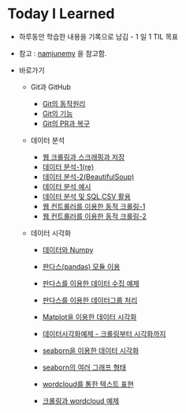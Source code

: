 # Today I Learned

- 하루동안 학습한 내용을 기록으로 남김 - 1 일 1 TIL 목표

- 참고 : [namjunemy](https://github.com/namjunemy/TIL) 을 참고함.

- 바로가기
  - Git과 GitHub
    - [Git의 동작원리](https://github.com/wjsrlahrlco1998/TIL/blob/master/Day01.md)
    - [Git의 기능](https://github.com/wjsrlahrlco1998/TIL/blob/master/Day02.md)
    - [Git의 PR과 복구](https://github.com/wjsrlahrlco1998/TIL/blob/master/Day03.md)
    
  - 데이터 분석
    - [웹 크롤링과 스크래핑과 저장](https://github.com/wjsrlahrlco1998/TIL/blob/master/Day04.md)
    - [데이터 분석-1(re)](https://github.com/wjsrlahrlco1998/TIL/blob/master/Day05.md)
    - [데이터 분석-2(BeautifulSoup)](https://github.com/wjsrlahrlco1998/TIL/blob/master/Day06.md)
    - [데이터 분석 예시](https://github.com/wjsrlahrlco1998/TIL/blob/master/Day07.md)
    - [데이터 분석 및 SQL,CSV 활용](https://github.com/wjsrlahrlco1998/TIL/blob/master/Day08.md)
    - [웹 컨트롤러를 이용한 동적 크롤링-1](https://github.com/wjsrlahrlco1998/TIL/blob/master/Day09.md)
    - [웹 컨트롤러를 이용한 동적 크롤링-2](https://github.com/wjsrlahrlco1998/TIL/blob/master/Day10.md)
    
  - 데이터 시각화
    - [데이터와 Numpy](https://github.com/wjsrlahrlco1998/TIL/blob/master/Day11.md)
    
    - [판다스(pandas) 모듈 이용](https://github.com/wjsrlahrlco1998/TIL/blob/master/Day11_1.md)
    
    - [판다스를 이용한 데이터 수집 예제](https://github.com/wjsrlahrlco1998/TIL/blob/master/Day12.md)
    
    - [판다스를 이용한 데이터그룹 처리](https://github.com/wjsrlahrlco1998/TIL/blob/master/Day12_1.md)
    
    - [Matplot을 이용한 데이터 시각화](https://github.com/wjsrlahrlco1998/TIL/blob/master/Day13.md)
    
    - [데이터시각화예제 - 크롤링부터 시각화까지](https://github.com/wjsrlahrlco1998/TIL/blob/master/Day14.md)
    
    - [seaborn을 이용한 데이터 시각화](https://github.com/wjsrlahrlco1998/TIL/blob/master/Day15_1.md)
    
    - [seaborn의 여러 그래프 형태](https://github.com/wjsrlahrlco1998/TIL/blob/master/Day15_2.md)
    
    - [wordcloud를 통한 텍스트 표현](https://github.com/wjsrlahrlco1998/TIL/blob/master/Day15_3.md)
    
    - [크롤링과 wordcloud 예제](https://github.com/wjsrlahrlco1998/TIL/blob/master/Day15_4.md)
    
      